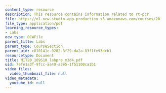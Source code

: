 ```yaml
---
content_type: resource
description: This resource contains information related to rt-pcr.
file: https://ol-ocw-studio-app-production.s3.amazonaws.com/courses/20-109-laboratory-fundamentals-in-biological-engineering-spring-2010/7efe1a3f9fccaa40a3e51f51100ca1b1_MIT20_109S10_labpre_m3d4.pdf
file_type: application/pdf
learning_resource_types:
- Labs
ocw_type: OCWFile
parent_title: Labs
parent_type: CourseSection
parent_uid: c810141c-0282-3f29-da2a-83f1fe93dcb1
resourcetype: Document
title: MIT20_109S10_labpre_m3d4.pdf
uid: 7efe1a3f-9fcc-aa40-a3e5-1f51100ca1b1
video_files:
  video_thumbnail_file: null
video_metadata:
  youtube_id: null
---
```


